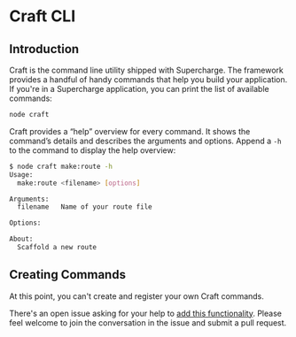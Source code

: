 # Craft CLI


## Introduction
Craft is the command line utility shipped with Supercharge. The framework provides a handful of handy commands that help you build your application. If you're in a Supercharge application, you can print the list of available commands:

```bash
node craft
```

Craft provides a “help” overview for every command. It shows the command’s details and describes the arguments and options. Append a `-h` to the command to display the help overview:

```bash
$ node craft make:route -h
Usage:
  make:route <filename> [options]

Arguments:
  filename   Name of your route file

Options:

About:
  Scaffold a new route
```


## Creating Commands
At this point, you can't create and register your own Craft commands.

There's an open issue asking for your help to [add this functionality](https://github.com/superchargejs/framework/issues/6). Please feel welcome to join the conversation in the issue and submit a pull request.
